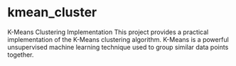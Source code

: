# kmean_cluster
K-Means Clustering Implementation  This project provides a practical implementation of the K-Means clustering algorithm. K-Means is a powerful unsupervised machine learning technique used to group similar data points together.  
